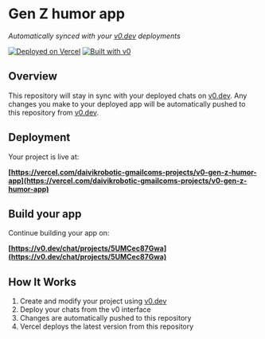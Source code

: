 # Gen Z humor app

*Automatically synced with your [v0.dev](https://v0.dev) deployments*

[![Deployed on Vercel](https://img.shields.io/badge/Deployed%20on-Vercel-black?style=for-the-badge&logo=vercel)](https://vercel.com/daivikrobotic-gmailcoms-projects/v0-gen-z-humor-app)
[![Built with v0](https://img.shields.io/badge/Built%20with-v0.dev-black?style=for-the-badge)](https://v0.dev/chat/projects/5UMCec87Gwa)

## Overview

This repository will stay in sync with your deployed chats on [v0.dev](https://v0.dev).
Any changes you make to your deployed app will be automatically pushed to this repository from [v0.dev](https://v0.dev).

## Deployment

Your project is live at:

**[https://vercel.com/daivikrobotic-gmailcoms-projects/v0-gen-z-humor-app](https://vercel.com/daivikrobotic-gmailcoms-projects/v0-gen-z-humor-app)**

## Build your app

Continue building your app on:

**[https://v0.dev/chat/projects/5UMCec87Gwa](https://v0.dev/chat/projects/5UMCec87Gwa)**

## How It Works

1. Create and modify your project using [v0.dev](https://v0.dev)
2. Deploy your chats from the v0 interface
3. Changes are automatically pushed to this repository
4. Vercel deploys the latest version from this repository